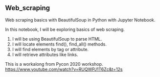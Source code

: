 ## Web_scraping
Web scraping basics with BeautifulSoup in Python with Jupyter Notebook.

In this notebook, I will be exploring basics of web scraping.

1. I will be using BeautifulSoup to parse HTML.
2. I will locate elements find(), find_all() methods.
3. I will find elements by tag or attribute.
4. I will retrieve attributes like links.

This is a workalong from Pycon 2020 workshop. https://www.youtube.com/watch?v=RUQWPJ1T6Zc&t=12s
